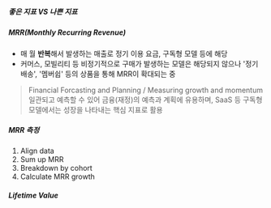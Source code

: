 ##### 좋은 지표 VS 나쁜 지표


##### MRR(Monthly Recurring Revenue)
- 매 월 **반복**해서 발생하는 매출로 정기 이용 요금, 구독형 모델 등에 해당
- 커머스, 모빌리티 등 비정기적으로 구매가 발생하는 모델은 해당되지 않으나 '정기배송', '멤버쉽' 등의 상품을 통해 MRR이 확대되는 중
> Financial Forcasting and Planning / Measuring growth and momentum  
> 일관되고 예측할 수 있어 금융(재정)의 예측과 계획에 유용하며, SaaS 등 구독형 모델에서는 성장을 나타내는 핵심 지표로 활용

##### MRR 측정
1. Align data
2. Sum up MRR
3. Breakdown by cohort
4. Calculate MRR growth

##### Lifetime Value